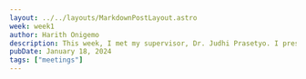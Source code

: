 ```yaml
---
layout: ../../layouts/MarkdownPostLayout.astro
week: week1
author: Harith Onigemo
description: This week, I met my supervisor, Dr. Judhi Prasetyo. I presented all my ideas to him, and he gave his feedback on all of them. He was able to provide me with a clear path in pursuing each of them. I like that he made all my ideas more feasible with some adjustments.  However, I am not content with all the ideas I presented to him.  I will continue searching for more ideas.
pubDate: January 18, 2024
tags: ["meetings"]
---
```

